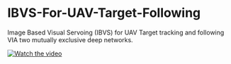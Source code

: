 # IBVS-For-UAV-Target-Following
Image Based Visual Servoing (IBVS) for UAV Target tracking and following VIA two mutually exclusive deep networks.

  [![Watch the video](https://i9.ytimg.com/vi/y3x8A7evmuQ/mq1.jpg?sqp=CLCjo-UF&rs=AOn4CLAdy1h4scyf7fPMByHDA5D8p28bXw)](https://www.youtube.com/watch?v=y3x8A7evmuQ)
  
